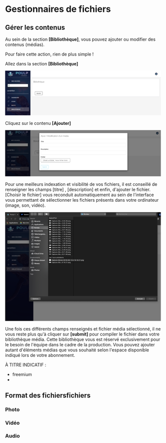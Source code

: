 # Gestionnaires de fichiers

## Gérer les contenus 

Au sein de la section **\[Bibliothèque\]**, vous pouvez ajouter ou modifier des contenus \(médias\). 

Pour faire cette action, rien de plus simple !  

Allez dans la section **\[Bibliothèque\]**

![](.gitbook/assets/capture-de-cran-2019-06-17-a-16.21.46.png)

Cliquez sur le contenu **\[Ajouter\]**

![](.gitbook/assets/capture-de-cran-2019-06-17-a-16.21.56.png)

Pour une meilleurs indexation et visibilité de vos fichiers, il est conseillé de renseigner les champs \[titre\] , \[description\] et enfin, d'ajouter le fichier. \[Choisir le fichier\] vous reconduit automatiquement au sein de l'interface vous permettant de sélectionner les fichiers présents dans votre ordinateur \(image, son, vidéo\).

![](.gitbook/assets/capture-de-cran-2019-06-17-a-16.26.34.png)

Une fois ces différents champs renseignés et fichier média sélectionné, il ne vous reste plus qu'à cliquer sur **\[submit\]** pour compiler le fichier dans votre bibliothèque média. Cette bibliothèque vous est réservé exclusivement pour le besoin de l'équipe dans le cadre de la production. Vous pouvez ajouter autant d'éléments médias que vous souhaité selon l'espace disponible indiqué lors de votre abonnement.  

À TITRE INDICATIF : 

* freemium 
* 
## Format des fichiersfichiers 

### Photo 

### Vidéo 

### Audio 

